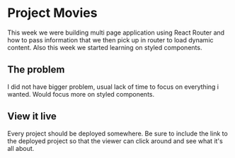 # Project Movies

This week we were building multi page application using React Router and how to pass information that we then pick up in router to load dynamic content. Also this week we started learning on styled components.

## The problem

I did not have bigger problem, usual lack of time to focus on everything i wanted. Would focus more on styled components.

## View it live

Every project should be deployed somewhere. Be sure to include the link to the deployed project so that the viewer can click around and see what it's all about.
